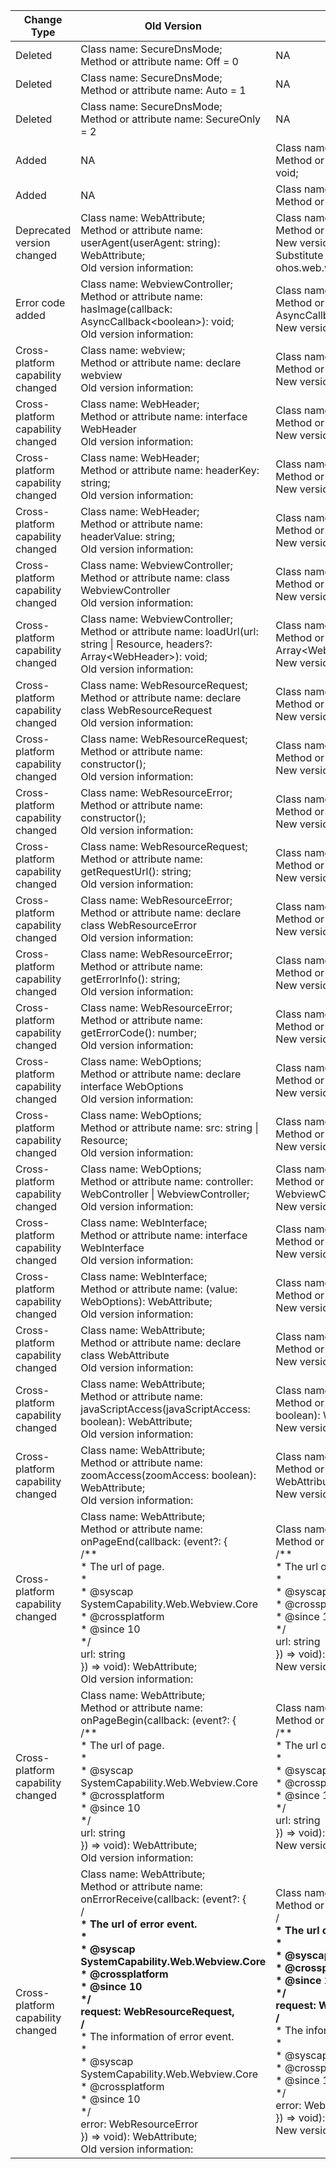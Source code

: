 | Change Type | Old Version | New Version | d.ts File |
| ---- | ------ | ------ | -------- |
|Deleted|Class name: SecureDnsMode;<br>Method or attribute name: Off = 0|NA|@ohos.web.webview.d.ts|
|Deleted|Class name: SecureDnsMode;<br>Method or attribute name: Auto = 1|NA|@ohos.web.webview.d.ts|
|Deleted|Class name: SecureDnsMode;<br>Method or attribute name: SecureOnly = 2|NA|@ohos.web.webview.d.ts|
|Added|NA|Class name: WebviewController;<br>Method or attribute name: setCustomUserAgent(userAgent: string): void;|@ohos.web.webview.d.ts|
|Added|NA|Class name: WebviewController;<br>Method or attribute name: getCustomUserAgent(): string;|@ohos.web.webview.d.ts|
|Deprecated version changed|Class name: WebAttribute;<br>Method or attribute name: userAgent(userAgent: string): WebAttribute;<br>Old version information: |Class name: WebAttribute;<br>Method or attribute name: userAgent(userAgent: string): WebAttribute;<br>New version information: 10<br>Substitute API: ohos.web.webview.webview.WebviewController#setCustomUserAgent|web.d.ts|
|Error code added|Class name: WebviewController;<br>Method or attribute name: hasImage(callback: AsyncCallback\<boolean>): void;<br>Old version information: |Class name: WebviewController;<br>Method or attribute name: hasImage(callback: AsyncCallback\<boolean>): void;<br>New version information: 401, 17100001|@ohos.web.webview.d.ts|
|Cross-platform capability changed|Class name: webview;<br>Method or attribute name: declare webview<br>Old version information: |Class name: webview;<br>Method or attribute name: declare webview<br>New version information: crossplatform|@ohos.web.webview.d.ts|
|Cross-platform capability changed|Class name: WebHeader;<br>Method or attribute name: interface WebHeader<br>Old version information: |Class name: WebHeader;<br>Method or attribute name: interface WebHeader<br>New version information: crossplatform|@ohos.web.webview.d.ts|
|Cross-platform capability changed|Class name: WebHeader;<br>Method or attribute name: headerKey: string;<br>Old version information: |Class name: WebHeader;<br>Method or attribute name: headerKey: string;<br>New version information: crossplatform|@ohos.web.webview.d.ts|
|Cross-platform capability changed|Class name: WebHeader;<br>Method or attribute name: headerValue: string;<br>Old version information: |Class name: WebHeader;<br>Method or attribute name: headerValue: string;<br>New version information: crossplatform|@ohos.web.webview.d.ts|
|Cross-platform capability changed|Class name: WebviewController;<br>Method or attribute name: class WebviewController<br>Old version information: |Class name: WebviewController;<br>Method or attribute name: class WebviewController<br>New version information: crossplatform|@ohos.web.webview.d.ts|
|Cross-platform capability changed|Class name: WebviewController;<br>Method or attribute name: loadUrl(url: string \| Resource, headers?: Array\<WebHeader>): void;<br>Old version information: |Class name: WebviewController;<br>Method or attribute name: loadUrl(url: string \| Resource, headers?: Array\<WebHeader>): void;<br>New version information: crossplatform|@ohos.web.webview.d.ts|
|Cross-platform capability changed|Class name: WebResourceRequest;<br>Method or attribute name: declare class WebResourceRequest<br>Old version information: |Class name: WebResourceRequest;<br>Method or attribute name: declare class WebResourceRequest<br>New version information: crossplatform|web.d.ts|
|Cross-platform capability changed|Class name: WebResourceRequest;<br>Method or attribute name: constructor();<br>Old version information: |Class name: WebResourceRequest;<br>Method or attribute name: constructor();<br>New version information: crossplatform|web.d.ts|
|Cross-platform capability changed|Class name: WebResourceError;<br>Method or attribute name: constructor();<br>Old version information: |Class name: WebResourceError;<br>Method or attribute name: constructor();<br>New version information: crossplatform|web.d.ts|
|Cross-platform capability changed|Class name: WebResourceRequest;<br>Method or attribute name: getRequestUrl(): string;<br>Old version information: |Class name: WebResourceRequest;<br>Method or attribute name: getRequestUrl(): string;<br>New version information: crossplatform|web.d.ts|
|Cross-platform capability changed|Class name: WebResourceError;<br>Method or attribute name: declare class WebResourceError<br>Old version information: |Class name: WebResourceError;<br>Method or attribute name: declare class WebResourceError<br>New version information: crossplatform|web.d.ts|
|Cross-platform capability changed|Class name: WebResourceError;<br>Method or attribute name: getErrorInfo(): string;<br>Old version information: |Class name: WebResourceError;<br>Method or attribute name: getErrorInfo(): string;<br>New version information: crossplatform|web.d.ts|
|Cross-platform capability changed|Class name: WebResourceError;<br>Method or attribute name: getErrorCode(): number;<br>Old version information: |Class name: WebResourceError;<br>Method or attribute name: getErrorCode(): number;<br>New version information: crossplatform|web.d.ts|
|Cross-platform capability changed|Class name: WebOptions;<br>Method or attribute name: declare interface WebOptions<br>Old version information: |Class name: WebOptions;<br>Method or attribute name: declare interface WebOptions<br>New version information: crossplatform|web.d.ts|
|Cross-platform capability changed|Class name: WebOptions;<br>Method or attribute name: src: string \| Resource;<br>Old version information: |Class name: WebOptions;<br>Method or attribute name: src: string \| Resource;<br>New version information: crossplatform|web.d.ts|
|Cross-platform capability changed|Class name: WebOptions;<br>Method or attribute name: controller: WebController \| WebviewController;<br>Old version information: |Class name: WebOptions;<br>Method or attribute name: controller: WebController \| WebviewController;<br>New version information: crossplatform|web.d.ts|
|Cross-platform capability changed|Class name: WebInterface;<br>Method or attribute name: interface WebInterface<br>Old version information: |Class name: WebInterface;<br>Method or attribute name: interface WebInterface<br>New version information: crossplatform|web.d.ts|
|Cross-platform capability changed|Class name: WebInterface;<br>Method or attribute name: (value: WebOptions): WebAttribute;<br>Old version information: |Class name: WebInterface;<br>Method or attribute name: (value: WebOptions): WebAttribute;<br>New version information: crossplatform|web.d.ts|
|Cross-platform capability changed|Class name: WebAttribute;<br>Method or attribute name: declare class WebAttribute<br>Old version information: |Class name: WebAttribute;<br>Method or attribute name: declare class WebAttribute<br>New version information: crossplatform|web.d.ts|
|Cross-platform capability changed|Class name: WebAttribute;<br>Method or attribute name: javaScriptAccess(javaScriptAccess: boolean): WebAttribute;<br>Old version information: |Class name: WebAttribute;<br>Method or attribute name: javaScriptAccess(javaScriptAccess: boolean): WebAttribute;<br>New version information: crossplatform|web.d.ts|
|Cross-platform capability changed|Class name: WebAttribute;<br>Method or attribute name: zoomAccess(zoomAccess: boolean): WebAttribute;<br>Old version information: |Class name: WebAttribute;<br>Method or attribute name: zoomAccess(zoomAccess: boolean): WebAttribute;<br>New version information: crossplatform|web.d.ts|
|Cross-platform capability changed|Class name: WebAttribute;<br>Method or attribute name: onPageEnd(callback: (event?: {<br>    /**<br>     * The url of page.<br>     *<br>     * @syscap SystemCapability.Web.Webview.Core<br>     * @crossplatform<br>     * @since 10<br>     */<br>    url: string<br>  }) => void): WebAttribute;<br>Old version information: |Class name: WebAttribute;<br>Method or attribute name: onPageEnd(callback: (event?: {<br>    /**<br>     * The url of page.<br>     *<br>     * @syscap SystemCapability.Web.Webview.Core<br>     * @crossplatform<br>     * @since 10<br>     */<br>    url: string<br>  }) => void): WebAttribute;<br>New version information: crossplatform|web.d.ts|
|Cross-platform capability changed|Class name: WebAttribute;<br>Method or attribute name: onPageBegin(callback: (event?: {<br>    /**<br>     * The url of page.<br>     *<br>     * @syscap SystemCapability.Web.Webview.Core<br>     * @crossplatform<br>     * @since 10<br>     */<br>    url: string<br>  }) => void): WebAttribute;<br>Old version information: |Class name: WebAttribute;<br>Method or attribute name: onPageBegin(callback: (event?: {<br>    /**<br>     * The url of page.<br>     *<br>     * @syscap SystemCapability.Web.Webview.Core<br>     * @crossplatform<br>     * @since 10<br>     */<br>    url: string<br>  }) => void): WebAttribute;<br>New version information: crossplatform|web.d.ts|
|Cross-platform capability changed|Class name: WebAttribute;<br>Method or attribute name: onErrorReceive(callback: (event?: {<br>    /**<br>     * The url of error event.<br>     *<br>     * @syscap SystemCapability.Web.Webview.Core<br>     * @crossplatform<br>     * @since 10<br>     */<br>    request: WebResourceRequest,<br>    /**<br>     * The information of error event.<br>     *<br>     * @syscap SystemCapability.Web.Webview.Core<br>     * @crossplatform<br>     * @since 10<br>     */<br>    error: WebResourceError<br>  }) => void): WebAttribute;<br>Old version information: |Class name: WebAttribute;<br>Method or attribute name: onErrorReceive(callback: (event?: {<br>    /**<br>     * The url of error event.<br>     *<br>     * @syscap SystemCapability.Web.Webview.Core<br>     * @crossplatform<br>     * @since 10<br>     */<br>    request: WebResourceRequest,<br>    /**<br>     * The information of error event.<br>     *<br>     * @syscap SystemCapability.Web.Webview.Core<br>     * @crossplatform<br>     * @since 10<br>     */<br>    error: WebResourceError<br>  }) => void): WebAttribute;<br>New version information: crossplatform|web.d.ts|
